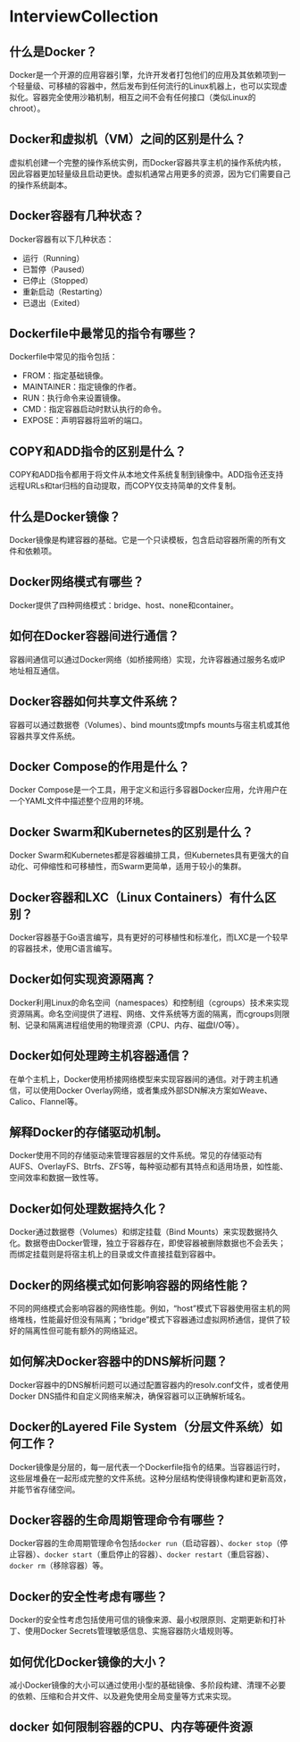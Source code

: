 # InterviewCollection

## 什么是Docker？

Docker是一个开源的应用容器引擎，允许开发者打包他们的应用及其依赖项到一个轻量级、可移植的容器中，然后发布到任何流行的Linux机器上，也可以实现虚拟化。容器完全使用沙箱机制，相互之间不会有任何接口（类似Linux的chroot）。

## Docker和虚拟机（VM）之间的区别是什么？

虚拟机创建一个完整的操作系统实例，而Docker容器共享主机的操作系统内核，因此容器更加轻量级且启动更快。虚拟机通常占用更多的资源，因为它们需要自己的操作系统副本。

## Docker容器有几种状态？

Docker容器有以下几种状态：

- 运行（Running）
- 已暂停（Paused）
- 已停止（Stopped）
- 重新启动（Restarting）
- 已退出（Exited）

## Dockerfile中最常见的指令有哪些？

Dockerfile中常见的指令包括：

- FROM：指定基础镜像。
- MAINTAINER：指定镜像的作者。
- RUN：执行命令来设置镜像。
- CMD：指定容器启动时默认执行的命令。
- EXPOSE：声明容器将监听的端口。

## COPY和ADD指令的区别是什么？

COPY和ADD指令都用于将文件从本地文件系统复制到镜像中。ADD指令还支持远程URLs和tar归档的自动提取，而COPY仅支持简单的文件复制。

## 什么是Docker镜像？

Docker镜像是构建容器的基础。它是一个只读模板，包含启动容器所需的所有文件和依赖项。

## Docker网络模式有哪些？

Docker提供了四种网络模式：bridge、host、none和container。

## 如何在Docker容器间进行通信？

容器间通信可以通过Docker网络（如桥接网络）实现，允许容器通过服务名或IP地址相互通信。

## Docker容器如何共享文件系统？

容器可以通过数据卷（Volumes）、bind mounts或tmpfs mounts与宿主机或其他容器共享文件系统。

## Docker Compose的作用是什么？

Docker Compose是一个工具，用于定义和运行多容器Docker应用，允许用户在一个YAML文件中描述整个应用的环境。

## Docker Swarm和Kubernetes的区别是什么？

Docker Swarm和Kubernetes都是容器编排工具，但Kubernetes具有更强大的自动化、可伸缩性和可移植性，而Swarm更简单，适用于较小的集群。

## Docker容器和LXC（Linux Containers）有什么区别？

Docker容器基于Go语言编写，具有更好的可移植性和标准化，而LXC是一个较早的容器技术，使用C语言编写。

## Docker如何实现资源隔离？

Docker利用Linux的命名空间（namespaces）和控制组（cgroups）技术来实现资源隔离。命名空间提供了进程、网络、文件系统等方面的隔离，而cgroups则限制、记录和隔离进程组使用的物理资源（CPU、内存、磁盘I/O等）。

## Docker如何处理跨主机容器通信？

在单个主机上，Docker使用桥接网络模型来实现容器间的通信。对于跨主机通信，可以使用Docker Overlay网络，或者集成外部SDN解决方案如Weave、Calico、Flannel等。

## 解释Docker的存储驱动机制。

Docker使用不同的存储驱动来管理容器层的文件系统。常见的存储驱动有AUFS、OverlayFS、Btrfs、ZFS等，每种驱动都有其特点和适用场景，如性能、空间效率和数据一致性等。

## Docker如何处理数据持久化？

Docker通过数据卷（Volumes）和绑定挂载（Bind Mounts）来实现数据持久化。数据卷由Docker管理，独立于容器存在，即使容器被删除数据也不会丢失；而绑定挂载则是将宿主机上的目录或文件直接挂载到容器中。

## Docker的网络模式如何影响容器的网络性能？

不同的网络模式会影响容器的网络性能。例如，“host”模式下容器使用宿主机的网络堆栈，性能最好但没有隔离；“bridge”模式下容器通过虚拟网桥通信，提供了较好的隔离性但可能有额外的网络延迟。

## 如何解决Docker容器中的DNS解析问题？

Docker容器中的DNS解析问题可以通过配置容器内的resolv.conf文件，或者使用Docker DNS插件和自定义网络来解决，确保容器可以正确解析域名。

## Docker的Layered File System（分层文件系统）如何工作？

Docker镜像是分层的，每一层代表一个Dockerfile指令的结果。当容器运行时，这些层堆叠在一起形成完整的文件系统。这种分层结构使得镜像构建和更新高效，并能节省存储空间。

## Docker容器的生命周期管理命令有哪些？

Docker容器的生命周期管理命令包括`docker run`（启动容器）、`docker stop`（停止容器）、`docker start`（重启停止的容器）、`docker restart`（重启容器）、`docker rm`（移除容器）等。

## Docker的安全性考虑有哪些？

Docker的安全性考虑包括使用可信的镜像来源、最小权限原则、定期更新和打补丁、使用Docker Secrets管理敏感信息、实施容器防火墙规则等。

## 如何优化Docker镜像的大小？

减小Docker镜像的大小可以通过使用小型的基础镜像、多阶段构建、清理不必要的依赖、压缩和合并文件、以及避免使用全局变量等方式来实现。

## docker 如何限制容器的CPU、内存等硬件资源
